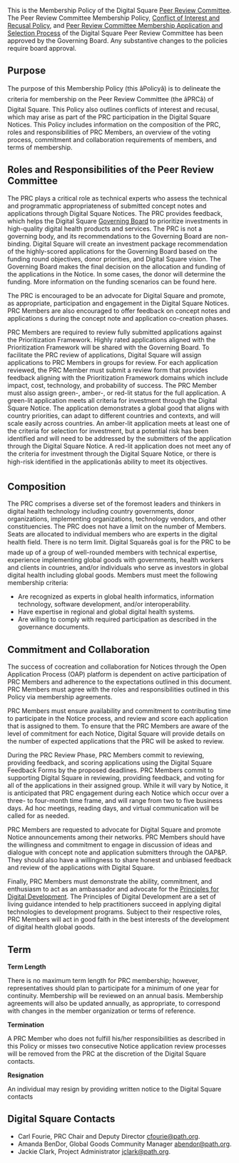 This is the Membership Policy of the Digital Square
<a href="Peer_Review_Committee" class="wikilink"
title="Peer Review Committee">Peer Review Committee</a>. The Peer Review
Committee Membership Policy,
<a href="Conflict_of_Interest_and_Recusal_Policy" class="wikilink"
title="Conflict of Interest and Recusal Policy">Conflict of Interest and
Recusal Policy</a>, and <a
href="Peer_Review_Committee_Membership_Application_and_Selection_Process"
class="wikilink"
title="Peer Review Committee Membership Application and Selection Process">Peer
Review Committee Membership Application and Selection Process</a> of the
Digital Square Peer Review Committee has been approved by the Governing
Board. Any substantive changes to the policies require board approval.

## Purpose

The purpose of this Membership Policy (this âPolicyâ) is to delineate
the criteria for membership on the Peer Review Committee (the âPRCâ) of
Digital Square. This Policy also outlines conflicts of interest and
recusal, which may arise as part of the PRC participation in the Digital
Square Notices. This Policy includes information on the composition of
the PRC, roles and responsibilities of PRC Members, an overview of the
voting process, commitment and collaboration requirements of members,
and terms of membership.

## Roles and Responsibilities of the Peer Review Committee

The PRC plays a critical role as technical experts who assess the
technical and programmatic appropriateness of submitted concept notes
and applications through Digital Square Notices. The PRC provides
feedback, which helps the Digital Square
<a href="Governing_Board" class="wikilink"
title="Governing Board">Governing Board</a> to prioritize investments in
high-quality digital health products and services. The PRC is not a
governing body, and its recommendations to the Governing Board are
non-binding. Digital Square will create an investment package
recommendation of the highly-scored applications for the Governing Board
based on the funding round objectives, donor priorities, and Digital
Square vision. The Governing Board makes the final decision on the
allocation and funding of the applications in the Notice. In some cases,
the donor will determine the funding. More information on the funding
scenarios can be found here.

The PRC is encouraged to be an advocate for Digital Square and promote,
as appropriate, participation and engagement in the Digital Square
Notices. PRC Members are also encouraged to offer feedback on concept
notes and applications s during the concept note and application
co-creation phases.

PRC Members are required to review fully submitted applications against
the Prioritization Framework. Highly rated applications aligned with the
Prioritization Framework will be shared with the Governing Board. To
facilitate the PRC review of applications, Digital Square will assign
applications to PRC Members in groups for review. For each application
reviewed, the PRC Member must submit a review form that provides
feedback aligning with the Prioritization Framework domains which
include impact, cost, technology, and probability of success. The PRC
Member must also assign green-, amber-, or red-lit status for the full
application. A green-lit application meets all criteria for investment
through the Digital Square Notice. The application demonstrates a global
good that aligns with country priorities, can adapt to different
countries and contexts, and will scale easily across countries. An
amber-lit application meets at least one of the criteria for selection
for investment, but a potential risk has been identified and will need
to be addressed by the submitters of the application through the Digital
Square Notice. A red-lit application does not meet any of the criteria
for investment through the Digital Square Notice, or there is high-risk
identified in the applicationâs ability to meet its objectives.

## Composition

The PRC comprises a diverse set of the foremost leaders and thinkers in
digital health technology including country governments, donor
organizations, implementing organizations, technology vendors, and other
constituencies. The PRC does not have a limit on the number of Members.
Seats are allocated to individual members who are experts in the digital
health field. There is no term limit. Digital Squareâs goal is for the
PRC to be made up of a group of well-rounded members with technical
expertise, experience implementing global goods with governments, health
workers and clients in countries, and/or individuals who serve as
investors in global digital health including global goods. Members must
meet the following membership criteria:

- Are recognized as experts in global health informatics, information
  technology, software development, and/or interoperability.
- Have expertise in regional and global digital health systems.
- Are willing to comply with required participation as described in the
  governance documents.

## Commitment and Collaboration

The success of cocreation and collaboration for Notices through the Open
Application Process (OAP) platform is dependent on active participation
of PRC Members and adherence to the expectations outlined in this
document. PRC Members must agree with the roles and responsibilities
outlined in this Policy via membership agreements.

PRC Members must ensure availability and commitment to contributing time
to participate in the Notice process, and review and score each
application that is assigned to them. To ensure that the PRC Members are
aware of the level of commitment for each Notice, Digital Square will
provide details on the number of expected applications that the PRC will
be asked to review.

During the PRC Review Phase, PRC Members commit to reviewing, providing
feedback, and scoring applications using the Digital Square Feedback
Forms by the proposed deadlines. PRC Members commit to supporting
Digital Square in reviewing, providing feedback, and voting for all of
the applications in their assigned group. While it will vary by Notice,
it is anticipated that PRC engagement during each Notice which occur
over a three- to four-month time frame, and will range from two to five
business days. Ad hoc meetings, reading days, and virtual communication
will be called for as needed.

PRC Members are requested to advocate for Digital Square and promote
Notice announcements among their networks. PRC Members should have the
willingness and commitment to engage in discussion of ideas and dialogue
with concept note and application submitters through the OAP&P. They
should also have a willingness to share honest and unbiased feedback and
review of the applications with Digital Square.

Finally, PRC Members must demonstrate the ability, commitment, and
enthusiasm to act as an ambassador and advocate for the [Principles for
Digital Development](https://digitalprinciples.org/). The Principles of
Digital Development are a set of living guidance intended to help
practitioners succeed in applying digital technologies to development
programs. Subject to their respective roles, PRC Members will act in
good faith in the best interests of the development of digital health
global goods.

## Term

**Term Length**

There is no maximum term length for PRC membership; however,
representatives should plan to participate for a minimum of one year for
continuity. Membership will be reviewed on an annual basis. Membership
agreements will also be updated annually, as appropriate, to correspond
with changes in the member organization or terms of reference.

**Termination**

A PRC Member who does not fulfill his/her responsibilities as described
in this Policy or misses two consecutive Notice application review
processes will be removed from the PRC at the discretion of the Digital
Square contacts.

**Resignation**

An individual may resign by providing written notice to the Digital
Square contacts

## Digital Square Contacts

- Carl Fourie, PRC Chair and Deputy Director cfourie@path.org.
- Amanda BenDor, Global Goods Community Manager abendor@path.org.
- Jackie Clark, Project Administrator jclark@path.org.

